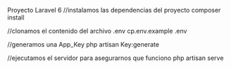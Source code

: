 Proyecto Laravel 6
//instalamos las dependencias del proyecto
composer install 

//clonamos el contenido del archivo .env
cp.env.example .env

//generamos una App_Key 
php artisan Key:generate

//ejecutamos el servidor para asegurarnos que funciono
php artisan serve
